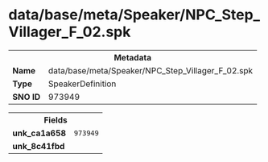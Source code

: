 <h1>data/base/meta/Speaker/NPC_Step_Villager_F_02.spk</h1><table><tr><th colspan="100%">Metadata</th></tr><tr><td><b>Name</b></td><td>data/base/meta/Speaker/NPC_Step_Villager_F_02.spk</td></tr><tr><td><b>Type</b></td><td>SpeakerDefinition</td></tr><tr><td><b>SNO ID</b></td><td>973949</td></tr></table>

<table><tr><th colspan="100%">Fields</th></tr><tr><td><b>unk_ca1a658</b></td><td><code>973949</code></td></tr><tr><td><b>unk_8c41fbd</b></td><td></td></tr></table>

